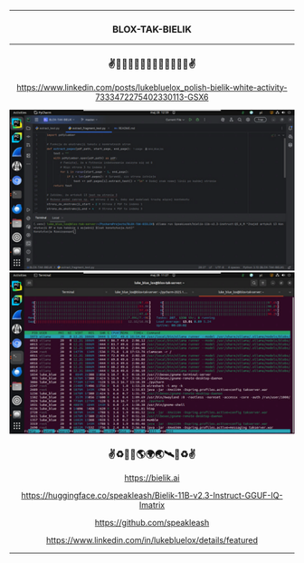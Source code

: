 <hr>

<div align="center"> 

### BLOX-TAK-BIELIK

</div> 

<hr>

<div align="center">

### ✌️🦅🇺🇸🇪🇺🇵🇱🇪🇺🇺🇸🦅✌️

https://www.linkedin.com/posts/lukebluelox_polish-bielik-white-activity-7333472275402330113-GSX6

<img src="Screenshot_from_2025-05-28_12-58-28.png" width="" height=""/>

<img src="Screenshot_from_2025-05-28_11-26-07.png" width="" height=""/>

### ✌♻️🌌🚀🌎🌍🌏🛰🌌♻️✌

https://bielik.ai

https://huggingface.co/speakleash/Bielik-11B-v2.3-Instruct-GGUF-IQ-Imatrix

https://github.com/speakleash

https://www.linkedin.com/in/lukebluelox/details/featured

</div>

<hr>